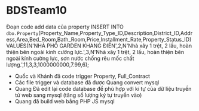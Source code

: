 # BDSTeam10
Đoạn code add data của property
INSERT INTO `dbo.Property`(Property_Name,Property_Type_ID,Description,District_ID,Address,Area,Bed_Room,Bath_Room,Price,Installment_Rate,Property_Status_ID) VALUES(N'NHÀ PHỐ GARDEN KHANG ĐIỀN',2,N'Nhà xây 1 trệt, 2 lầu, hoàn thiện bên ngoài kính cường lực.',3,N'Nhà xây 1 trệt, 2 lầu, hoàn thiện bên ngoài kính cường lực, sơn nước chống rêu mốc chất lượng.',11,3,3,1000000000,7.99,6);
- Quốc và Khánh đã code trigger Property, Full_Contract
- Các file trigger và database đã được Quang convert mysql
- Quang Đã edit lại code database để phù hợp với kí tự của dữ liệu truyền từ web sang mysql (tăng số lượng ký tự truyền vào)
- Quang đã build web bằng PHP JS mysql
